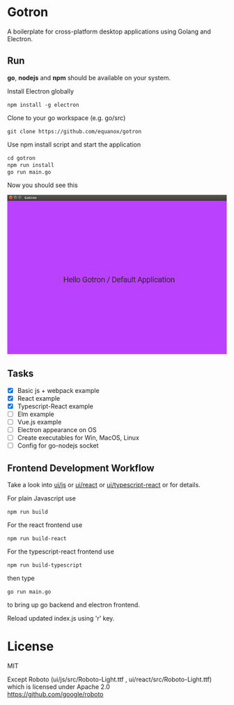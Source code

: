 # Gotron
A boilerplate for cross-platform desktop applications using Golang and Electron.

## Run
**go**, **nodejs** and **npm** should be available on your system.  

Install Electron globally

    npm install -g electron

Clone to your go workspace (e.g. go/src)

    git clone https://github.com/equanox/gotron

Use npm install script and start the application
```
cd gotron
npm run install
go run main.go
```
Now you should see this

![Hello Gotron](https://raw.githubusercontent.com/equanox/gotron/master/doc/hello_gotron.png)


## Tasks
- [x] Basic js + webpack example
- [x] React example
- [x] Typescript-React example
- [ ] Elm example
- [ ] Vue.js example
- [ ] Electron appearance on OS
- [ ] Create executables for Win, MacOS, Linux
- [ ] Config for go-nodejs socket

## Frontend Development Workflow
Take a look into [ui/js](https://github.com/Equanox/gotron/tree/master/ui/js) or [ui/react](https://github.com/Equanox/gotron/tree/master/ui/react) or
[ui/typescript-react](https://github.com/Equanox/gotron/tree/master/ui/typescript) or  for details.

For plain Javascript use

    npm run build  

For the react frontend use

    npm run build-react

For the typescript-react frontend use

    npm run build-typescript

then type

    go run main.go

to bring up go backend and electron frontend.

Reload updated index.js using 'r' key.
# License
MIT  

Except Roboto (ui/js/src/Roboto-Light.ttf , ui/react/src/Roboto-Light.ttf) which is licensed under Apache 2.0   
https://github.com/google/roboto
